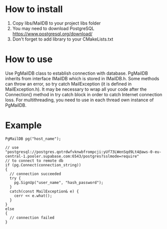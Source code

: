 # How to install
1. Copy libs/MailDB to your project libs folder
2. You may need to download PostgreSQL https://www.postgresql.org/download/
3. Don't forget to add library to your CMakeLists.txt
# How to use
Use PgMailDB class to establish connection with database. PgMailDB inherits from interface IMailDB which is stored in IMailDB.h. Some methods can throw an error, so try catch MailException (it is defined in MailException.h).  It may be necessary to wrap all your code after the Connection() method in try catch block in order to catch Internet connection loss. For multithreading, you need to use in each thread own instance of PgMailDB.
# Example
```
PgMailDB pg("host_name");

// use "postgresql://postgres.qotrdwfvknwbfrompcji:yUf73LWenSqd9Lt4@aws-0-eu-central-1.pooler.supabase.com:6543/postgres?sslmode=require"
// to connect to remote db
if (pg.Connect(connection_string))
{
  // connection succeeded
  try {
    pg.SignUp("user_name", "hash_password");
  }
  catch(const MailException& e) {
    cerr << e.what();
  }
}
else
{
  // connection failed
}

```
